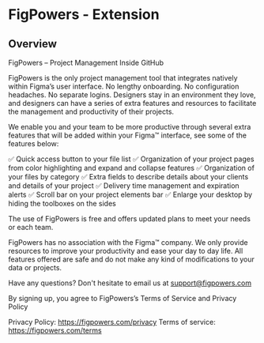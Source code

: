 # FigPowers - Extension

## Overview

FigPowers – Project Management Inside GitHub

FigPowers is the only project management tool that integrates natively within Figma’s user interface. No lengthy onboarding. No configuration headaches. No separate logins. Designers stay in an environment they love, and designers can have a series of extra features and resources to facilitate the management and productivity of their projects.

We enable you and your team to be more productive through several extra features that will be added within your Figma™ interface, see some of the features below:

✅ Quick access button to your file list
✅ Organization of your project pages from color highlighting and expand and collapse features
✅ Organization of your files by category
✅ Extra fields to describe details about your clients and details of your project
✅ Delivery time management and expiration alerts
✅ Scroll bar on your project elements bar
✅ Enlarge your desktop by hiding the toolboxes on the sides


The use of FigPowers is free and offers updated plans to meet your needs or each team.

FigPowers has no association with the Figma™ company. We only provide resources to improve your productivity and ease your day to day life. All features offered are safe and do not make any kind of modifications to your data or projects.


Have any questions? Don't hesitate to email us at support@figpowers.com

By signing up, you agree to FigPowers’s Terms of Service and Privacy Policy

Privacy Policy: https://figpowers.com/privacy
Terms of service: https://figpowers.com/terms
